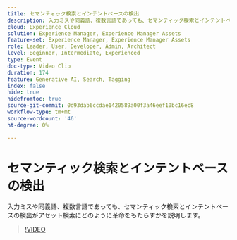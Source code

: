 ```yaml
---
title: セマンティック検索とインテントベースの検出
description: 入力ミスや同義語、複数言語であっても、セマンティック検索とインテントベースの検出がアセット検索にどのように革命をもたらすかを説明します。
cloud: Experience Cloud
solution: Experience Manager, Experience Manager Assets
feature-set: Experience Manager, Experience Manager Assets
role: Leader, User, Developer, Admin, Architect
level: Beginner, Intermediate, Experienced
type: Event
doc-type: Video Clip
duration: 174
feature: Generative AI, Search, Tagging
index: false
hide: true
hidefromtoc: true
source-git-commit: 0d93dab6ccdae1420589a00f3a46eef10bc16ec8
workflow-type: tm+mt
source-wordcount: '46'
ht-degree: 0%

---
```



# セマンティック検索とインテントベースの検出

入力ミスや同義語、複数言語であっても、セマンティック検索とインテントベースの検出がアセット検索にどのように革命をもたらすかを説明します。

>[!VIDEO](https://video.tv.adobe.com/v/3459220/?learn=on&enablevpops)
